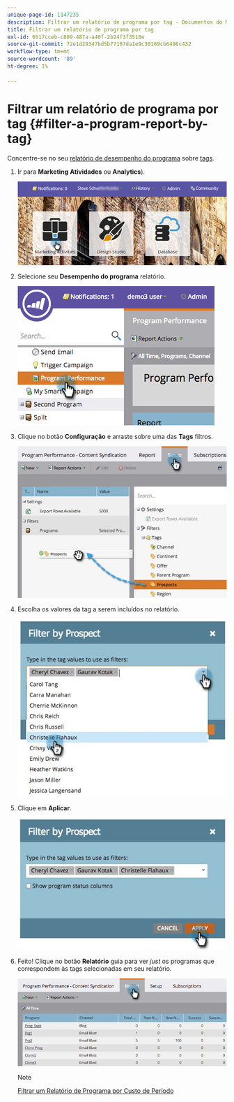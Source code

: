 ```yaml
---
unique-page-id: 1147235
description: Filtrar um relatório de programa por tag - Documentos do Marketo - Documentação do produto
title: Filtrar um relatório de programa por tag
exl-id: 6517cceb-c809-487a-a40f-2b24f3f3510e
source-git-commit: 72e1d29347bd5b77107da1e9c30169cb6490c432
workflow-type: tm+mt
source-wordcount: '89'
ht-degree: 1%

---
```


# Filtrar um relatório de programa por tag {#filter-a-program-report-by-tag}

Concentre-se no seu [relatório de desempenho do programa](/help/marketo/product-docs/core-marketo-concepts/programs/program-performance-report/create-a-program-performance-report.md) sobre [tags](/help/marketo/product-docs/core-marketo-concepts/programs/working-with-programs/understanding-tags.md).

1. Ir para **Marketing** **Atividades** ou **Analytics**).

   ![](assets/login-marketing-activities.png)

1. Selecione seu **Desempenho do programa** relatório.

   ![](assets/image2014-9-23-16-3a12-3a36.png)

1. Clique no botão **Configuração** e arraste sobre uma das **Tags** filtros.

   ![](assets/prospects.jpg)

1. Escolha os valores da tag a serem incluídos no relatório.

   ![](assets/prospect1.jpg)

1. Clique em **Aplicar**.

   ![](assets/prospect2.jpg)

1. Feito! Clique no botão **Relatório** guia para ver _just_ os programas que correspondem às tags selecionadas em seu relatório.

   ![](assets/image2014-9-23-16-3a14-3a42.png)

   >[!NOTE]
   >
   >[Filtrar um Relatório de Programa por Custo de Período](/help/marketo/product-docs/core-marketo-concepts/programs/program-performance-report/filter-a-program-report-by-period-cost.md)
